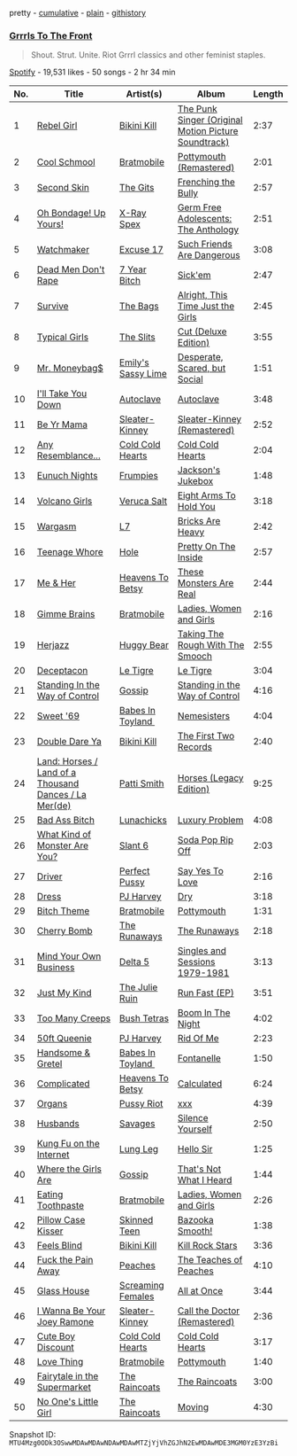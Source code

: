 pretty - [cumulative](/playlists/cumulative/37i9dQZF1DXbKBGX7pVGFC.md) - [plain](/playlists/plain/37i9dQZF1DXbKBGX7pVGFC) - [githistory](https://github.githistory.xyz/mackorone/spotify-playlist-archive/blob/main/playlists/plain/37i9dQZF1DXbKBGX7pVGFC)

### [Grrrls To The Front](https://open.spotify.com/playlist/37i9dQZF1DXbKBGX7pVGFC)

> Shout\. Strut\. Unite\. Riot Grrrl classics and other feminist staples.

[Spotify](https://open.spotify.com/user/spotify) - 19,531 likes - 50 songs - 2 hr 34 min

| No. | Title | Artist(s) | Album | Length |
|---|---|---|---|---|
| 1 | [Rebel Girl](https://open.spotify.com/track/0XyjtybwqSdqMAFfBEkmZf) | [Bikini Kill](https://open.spotify.com/artist/0gvHPdYxlU94W7V5MSIlFe) | [The Punk Singer \(Original Motion Picture Soundtrack\)](https://open.spotify.com/album/7DoTlKAupC8rNAdb0tNmZ2) | 2:37 |
| 2 | [Cool Schmool](https://open.spotify.com/track/2yOOnS3NIEgEv8eTREUePZ) | [Bratmobile](https://open.spotify.com/artist/3GTaO7e3uPaG0SJR7Hxy8L) | [Pottymouth \(Remastered\)](https://open.spotify.com/album/6L5X7VtX6cbfTWFigU0hhw) | 2:01 |
| 3 | [Second Skin](https://open.spotify.com/track/6pfQbtWvs7PtSBDGxLEyGB) | [The Gits](https://open.spotify.com/artist/4uHoGHfHZep6Z8YUn8ji5m) | [Frenching the Bully](https://open.spotify.com/album/0x27NVxUSjXYF4oHDDlboO) | 2:57 |
| 4 | [Oh Bondage! Up Yours!](https://open.spotify.com/track/7weMJXfu8leOPWd4COj2Qp) | [X\-Ray Spex](https://open.spotify.com/artist/5BgWMOdEUJYdUBH3WXfMWt) | [Germ Free Adolescents: The Anthology](https://open.spotify.com/album/0eafkMUkZUVKr02M9F4te9) | 2:51 |
| 5 | [Watchmaker](https://open.spotify.com/track/2CJbeRHYLrxDwrJSdpU5yY) | [Excuse 17](https://open.spotify.com/artist/0yiYHDCQjggaHJfpD9MZOR) | [Such Friends Are Dangerous](https://open.spotify.com/album/2Q2iwtCjXXCvYkCLY5OxdJ) | 3:08 |
| 6 | [Dead Men Don't Rape](https://open.spotify.com/track/4iGxxqZaZ2Z0YFiXgd8n8O) | [7 Year Bitch](https://open.spotify.com/artist/535KSdsDbNGj6w6eCBkRP5) | [Sick'em](https://open.spotify.com/album/39vMdABPceCzciL1mlolsg) | 2:47 |
| 7 | [Survive](https://open.spotify.com/track/1aqzOmRuquglv3UAEi8Rte) | [The Bags](https://open.spotify.com/artist/5ARrP3PUwmseLT5FTqHqS1) | [Alright, This Time Just the Girls](https://open.spotify.com/album/6Ai8DyROkDYINkMfjTb0iO) | 2:45 |
| 8 | [Typical Girls](https://open.spotify.com/track/395kSI564E2Rl1Nh5kGOxQ) | [The Slits](https://open.spotify.com/artist/5O0RrEgz4NLCPLrDZiPggz) | [Cut \(Deluxe Edition\)](https://open.spotify.com/album/6ppPT0aXOtsAlG1QQVB9E0) | 3:55 |
| 9 | [Mr\. Moneybag$](https://open.spotify.com/track/5iEZtOwr4HC1OMCY4bdRSM) | [Emily's Sassy Lime](https://open.spotify.com/artist/4AMBk6oS2Z1nhqEXIxIJxe) | [Desperate, Scared, but Social](https://open.spotify.com/album/6HZruPuKItEwLvBiN4hIS9) | 1:51 |
| 10 | [I'll Take You Down](https://open.spotify.com/track/1eR1lkS56c1ztwl6PUWloo) | [Autoclave](https://open.spotify.com/artist/6ZwMw7VXJyHQmn03eHt6jg) | [Autoclave](https://open.spotify.com/album/3VbvHH1B9rU3Lyfv3uOolg) | 3:48 |
| 11 | [Be Yr Mama](https://open.spotify.com/track/4zVWgMpKtdZ2PjUiAwmBJ1) | [Sleater\-Kinney](https://open.spotify.com/artist/4wLIbcoqmqI4WZHDiBxeCB) | [Sleater\-Kinney \(Remastered\)](https://open.spotify.com/album/3lQ9hhX2B7DPtEDZznyRtT) | 2:52 |
| 12 | [Any Resemblance...](https://open.spotify.com/track/5UK3u6D99v7rsOZboMDnMy) | [Cold Cold Hearts](https://open.spotify.com/artist/1LdA2Q0GE08HyoCdjbBbxa) | [Cold Cold Hearts](https://open.spotify.com/album/3Z9ZfzS8g72Walvv4qhmNU) | 2:04 |
| 13 | [Eunuch Nights](https://open.spotify.com/track/0UBK0OYdgwwr7jw9azONn3) | [Frumpies](https://open.spotify.com/artist/2L60Gs87FBwy77eOckXuIw) | [Jackson's Jukebox](https://open.spotify.com/album/4oZwUHCM3wJqcBiKCacF4d) | 1:48 |
| 14 | [Volcano Girls](https://open.spotify.com/track/3cMliO9emUSa4d1Ap2MbfW) | [Veruca Salt](https://open.spotify.com/artist/2QwJQuBekTA4qF7N7uLHDP) | [Eight Arms To Hold You](https://open.spotify.com/album/5ZqOSlcQ0fA7MZOgvpOJT5) | 3:18 |
| 15 | [Wargasm](https://open.spotify.com/track/7b1snQi3wWfUPmRrPvK0ny) | [L7](https://open.spotify.com/artist/2zMQOJ4Cyl4BYbw6WqaO3h) | [Bricks Are Heavy](https://open.spotify.com/album/0z7Dc7FRsDH7E4kj32mKyM) | 2:42 |
| 16 | [Teenage Whore](https://open.spotify.com/track/5L3H63sBURBch3bUJ2acIJ) | [Hole](https://open.spotify.com/artist/5SHQUMAmEK5KmuSb0aDvsn) | [Pretty On The Inside](https://open.spotify.com/album/335Wo8YySOsJdc0QV9ANvK) | 2:57 |
| 17 | [Me & Her](https://open.spotify.com/track/6JeJTZRElZEI5gnG2YsLit) | [Heavens To Betsy](https://open.spotify.com/artist/0nMGtVCtOB828z1CYKDzGZ) | [These Monsters Are Real](https://open.spotify.com/album/1gDXgpQyVhoIc6ZMUrGWSI) | 2:44 |
| 18 | [Gimme Brains](https://open.spotify.com/track/2ICGarWJwQiIGMl07os7sQ) | [Bratmobile](https://open.spotify.com/artist/3GTaO7e3uPaG0SJR7Hxy8L) | [Ladies, Women and Girls](https://open.spotify.com/album/7J5Dh22aIS2NeMGXQ3LPN4) | 2:16 |
| 19 | [Herjazz](https://open.spotify.com/track/0zu7AckNIpizd20gvMMTtK) | [Huggy Bear](https://open.spotify.com/artist/6QU6LPYJcoBRZhC2qpPfpv) | [Taking The Rough With The Smooch](https://open.spotify.com/album/0XX1Zg9Z0l1BEviHZvxXBg) | 2:55 |
| 20 | [Deceptacon](https://open.spotify.com/track/5773KSWFzg9kCc8yazjbSt) | [Le Tigre](https://open.spotify.com/artist/2n6FviARgtjjimZXu18uRM) | [Le Tigre](https://open.spotify.com/album/0dSSZGzoukzrFBnG07J45i) | 3:04 |
| 21 | [Standing In the Way of Control](https://open.spotify.com/track/76rCrPvrlLO4CyqAeaLu4o) | [Gossip](https://open.spotify.com/artist/3sFTupo9UGgrujjN21BjwR) | [Standing in the Way of Control](https://open.spotify.com/album/0yj50hXLNjoNbluZJgwMrR) | 4:16 |
| 22 | [Sweet '69](https://open.spotify.com/track/55oE1XL7HceNY7VR7Nz4yu) | [Babes In Toyland ](https://open.spotify.com/artist/3Xdna5z74yNICNKqdaNX9z) | [Nemesisters](https://open.spotify.com/album/7KGRLGS0Bwc494GS7awFsL) | 4:04 |
| 23 | [Double Dare Ya](https://open.spotify.com/track/2tRI6j8RxFwrxoRKs7dnV8) | [Bikini Kill](https://open.spotify.com/artist/0gvHPdYxlU94W7V5MSIlFe) | [The First Two Records](https://open.spotify.com/album/6U4EMkDA3CZarmG5t3Bqze) | 2:40 |
| 24 | [Land: Horses / Land of a Thousand Dances / La Mer\(de\)](https://open.spotify.com/track/0KkXMzaRaXL8AyChkWbYCx) | [Patti Smith](https://open.spotify.com/artist/0vYkHhJ48Bs3jWcvZXvOrP) | [Horses \(Legacy Edition\)](https://open.spotify.com/album/7xg7u99lilTCPbaRfnYuy6) | 9:25 |
| 25 | [Bad Ass Bitch](https://open.spotify.com/track/6RnIQtsHeCWSA9ILQgx6J1) | [Lunachicks](https://open.spotify.com/artist/3p3KAZ6zqhFkkH5ZdTuS5X) | [Luxury Problem](https://open.spotify.com/album/5QZhFMU4gDHawZeZFCjKXr) | 4:08 |
| 26 | [What Kind of Monster Are You?](https://open.spotify.com/track/31rO0CUenJkH4XMrFounQs) | [Slant 6](https://open.spotify.com/artist/2wJzS4RYv4vtk5uo13IlkY) | [Soda Pop Rip Off](https://open.spotify.com/album/4lH5M4Xtpucb8X6SYfibE2) | 2:03 |
| 27 | [Driver](https://open.spotify.com/track/56Msu3B5758ra6pUqbWJku) | [Perfect Pussy](https://open.spotify.com/artist/1xvC1JOx3XYXNk2WqfFLxC) | [Say Yes To Love](https://open.spotify.com/album/0vAWlFqwQXVhsW7SR3rXv1) | 2:16 |
| 28 | [Dress](https://open.spotify.com/track/3ajG91JkP3bAaLrDjywKNj) | [PJ Harvey](https://open.spotify.com/artist/12VaqyEhgwDRuFfEqbnrpz) | [Dry](https://open.spotify.com/album/08Plby1CLD0UNgChnPD8lo) | 3:18 |
| 29 | [Bitch Theme](https://open.spotify.com/track/4UFkxKK6gvKTyx7QTln2jc) | [Bratmobile](https://open.spotify.com/artist/3GTaO7e3uPaG0SJR7Hxy8L) | [Pottymouth](https://open.spotify.com/album/18FoSWsA63ZVL2t859PYv4) | 1:31 |
| 30 | [Cherry Bomb](https://open.spotify.com/track/7cdnq45E9aP2XDStHg5vd7) | [The Runaways](https://open.spotify.com/artist/5eTq3PxbOh5vgeRXKNqPyV) | [The Runaways](https://open.spotify.com/album/5DVNCzpvDrSEIFiU7hm8ey) | 2:18 |
| 31 | [Mind Your Own Business](https://open.spotify.com/track/4FwVtQLe0vK7iGFW50N11H) | [Delta 5](https://open.spotify.com/artist/2qe52cWdi4IRtgg14CLInb) | [Singles and Sessions 1979\-1981](https://open.spotify.com/album/0LfZTc8VznFH0iAVjNvXJo) | 3:13 |
| 32 | [Just My Kind](https://open.spotify.com/track/4V5142npYgZfXBSTQ5zHaD) | [The Julie Ruin](https://open.spotify.com/artist/3jCDV35GjiUGWYWKgMd9CF) | [Run Fast \(EP\)](https://open.spotify.com/album/1uwGxrUMYuKZeuI4eZ2n0D) | 3:51 |
| 33 | [Too Many Creeps](https://open.spotify.com/track/1B6CMzRedPLSt4KMzq3DfA) | [Bush Tetras](https://open.spotify.com/artist/2X2Q1fpEwW7WtZxXb4acYb) | [Boom In The Night](https://open.spotify.com/album/3MtfTbUQULHVAwv9v3g1pY) | 4:02 |
| 34 | [50ft Queenie](https://open.spotify.com/track/3fJprjhRxTVtOp18EHdNfu) | [PJ Harvey](https://open.spotify.com/artist/12VaqyEhgwDRuFfEqbnrpz) | [Rid Of Me](https://open.spotify.com/album/2fDJpBJhtloxzUENHlU9JB) | 2:23 |
| 35 | [Handsome & Gretel](https://open.spotify.com/track/1sjP6WHuidsDYhTOg6KOCf) | [Babes In Toyland ](https://open.spotify.com/artist/3Xdna5z74yNICNKqdaNX9z) | [Fontanelle](https://open.spotify.com/album/3fbPYfpyJtow8IF3ho7o09) | 1:50 |
| 36 | [Complicated](https://open.spotify.com/track/6kDcCH2akHMVuMbCx82FQ9) | [Heavens To Betsy](https://open.spotify.com/artist/0nMGtVCtOB828z1CYKDzGZ) | [Calculated](https://open.spotify.com/album/2fCi2KZKE4KzOiRGWdDcl1) | 6:24 |
| 37 | [Organs](https://open.spotify.com/track/369ZHVk9UlOxmRcjs6XeUr) | [Pussy Riot](https://open.spotify.com/artist/2hThsqaVEAWhWPBXnaOfB9) | [xxx](https://open.spotify.com/album/7oFHZxaSE9WzWCi592zMhC) | 4:39 |
| 38 | [Husbands](https://open.spotify.com/track/1Wq2ujMsdwMHDBkG1aCYCv) | [Savages](https://open.spotify.com/artist/1WFsBUAgQmrGQQEUyFKS60) | [Silence Yourself](https://open.spotify.com/album/0aMC5DDAF86GvYNPaivEKd) | 2:50 |
| 39 | [Kung Fu on the Internet](https://open.spotify.com/track/4IYbHm3dR8iHjXlP2Ct52F) | [Lung Leg](https://open.spotify.com/artist/4MSXrcdEDYgxKxlT1HpDiN) | [Hello Sir](https://open.spotify.com/album/5105F9bh1nvtjJSfpytcjg) | 1:25 |
| 40 | [Where the Girls Are](https://open.spotify.com/track/2AaFlXsbQ1L9w6CfplfWTk) | [Gossip](https://open.spotify.com/artist/3sFTupo9UGgrujjN21BjwR) | [That's Not What I Heard](https://open.spotify.com/album/2pOnFDaGokOmOhXnLFDBPy) | 1:44 |
| 41 | [Eating Toothpaste](https://open.spotify.com/track/7E5dZVJ6UPlzYi5RyTlxhH) | [Bratmobile](https://open.spotify.com/artist/3GTaO7e3uPaG0SJR7Hxy8L) | [Ladies, Women and Girls](https://open.spotify.com/album/7J5Dh22aIS2NeMGXQ3LPN4) | 2:26 |
| 42 | [Pillow Case Kisser](https://open.spotify.com/track/50rLDfS5pcgY7KRwm7gLeg) | [Skinned Teen](https://open.spotify.com/artist/7os5CJbSzqsNlcVJd99aV1) | [Bazooka Smooth!](https://open.spotify.com/album/7sKMz5dwaajUtK4DxvElTr) | 1:38 |
| 43 | [Feels Blind](https://open.spotify.com/track/6PJhl2R4g80X0D8snFZb94) | [Bikini Kill](https://open.spotify.com/artist/0gvHPdYxlU94W7V5MSIlFe) | [Kill Rock Stars](https://open.spotify.com/album/5H86xPRxAdyVP1b3RzCIjn) | 3:36 |
| 44 | [Fuck the Pain Away](https://open.spotify.com/track/1XHFob24QklIXtLRopKirJ) | [Peaches](https://open.spotify.com/artist/1gkSl4XpHIHI4I1WQbfXOE) | [The Teaches of Peaches](https://open.spotify.com/album/5sgLqGnrMemtvQ5c4GUhab) | 4:10 |
| 45 | [Glass House](https://open.spotify.com/track/3FZzyZKCRyZPKFdyT5BeSD) | [Screaming Females](https://open.spotify.com/artist/3pZ666b6CyO1KGpVYirY0t) | [All at Once](https://open.spotify.com/album/27WCDmHjVFzzdhxjqMKDgD) | 3:44 |
| 46 | [I Wanna Be Your Joey Ramone](https://open.spotify.com/track/1NVq4MTXJVqJ1Dw7LJ6KD4) | [Sleater\-Kinney](https://open.spotify.com/artist/4wLIbcoqmqI4WZHDiBxeCB) | [Call the Doctor \(Remastered\)](https://open.spotify.com/album/4ePXtN94M7iBkUUpuGQEHN) | 2:36 |
| 47 | [Cute Boy Discount](https://open.spotify.com/track/545D1HEMK6gNDLUuynbeDq) | [Cold Cold Hearts](https://open.spotify.com/artist/1LdA2Q0GE08HyoCdjbBbxa) | [Cold Cold Hearts](https://open.spotify.com/album/3Z9ZfzS8g72Walvv4qhmNU) | 3:17 |
| 48 | [Love Thing](https://open.spotify.com/track/3ejGLvjs3y14lGvp5yxsNg) | [Bratmobile](https://open.spotify.com/artist/3GTaO7e3uPaG0SJR7Hxy8L) | [Pottymouth](https://open.spotify.com/album/18FoSWsA63ZVL2t859PYv4) | 1:40 |
| 49 | [Fairytale in the Supermarket](https://open.spotify.com/track/5oXm58OdnsRPy2wyz3ES5u) | [The Raincoats](https://open.spotify.com/artist/4t7bXPFEPe0pu1ozhdDLOp) | [The Raincoats](https://open.spotify.com/album/190Tx9jPHndq0qUlq79BJJ) | 3:00 |
| 50 | [No One's Little Girl](https://open.spotify.com/track/1jQ86hNKMD4c0w1F0RESYA) | [The Raincoats](https://open.spotify.com/artist/4t7bXPFEPe0pu1ozhdDLOp) | [Moving](https://open.spotify.com/album/1ZD5kza99C1CtH5neRwnmS) | 4:30 |

Snapshot ID: `MTU4Mzg0ODk3OSwwMDAwMDAwNDAwMDAwMTZjYjVhZGJhN2EwMDAwMDE3MGM0YzE3YzBi`
